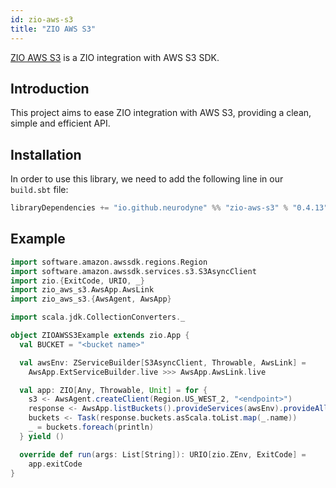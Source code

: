 ```yaml
---
id: zio-aws-s3
title: "ZIO AWS S3"
---
```


[ZIO AWS S3](https://github.com/zio-mesh/zio-aws-s3) is a ZIO integration with AWS S3 SDK.

## Introduction

This project aims to ease ZIO integration with AWS S3, providing a clean, simple and efficient API.

## Installation

In order to use this library, we need to add the following line in our `build.sbt` file:

```scala
libraryDependencies += "io.github.neurodyne" %% "zio-aws-s3" % "0.4.13"
```

## Example

```scala
import software.amazon.awssdk.regions.Region
import software.amazon.awssdk.services.s3.S3AsyncClient
import zio.{ExitCode, URIO, _}
import zio_aws_s3.AwsApp.AwsLink
import zio_aws_s3.{AwsAgent, AwsApp}

import scala.jdk.CollectionConverters._

object ZIOAWSS3Example extends zio.App {
  val BUCKET = "<bucket name>"

  val awsEnv: ZServiceBuilder[S3AsyncClient, Throwable, AwsLink] =
    AwsApp.ExtServiceBuilder.live >>> AwsApp.AwsLink.live

  val app: ZIO[Any, Throwable, Unit] = for {
    s3 <- AwsAgent.createClient(Region.US_WEST_2, "<endpoint>")
    response <- AwsApp.listBuckets().provideServices(awsEnv).provideAll(s3)
    buckets <- Task(response.buckets.asScala.toList.map(_.name))
    _ = buckets.foreach(println)
  } yield ()

  override def run(args: List[String]): URIO[zio.ZEnv, ExitCode] =
    app.exitCode
}
```
